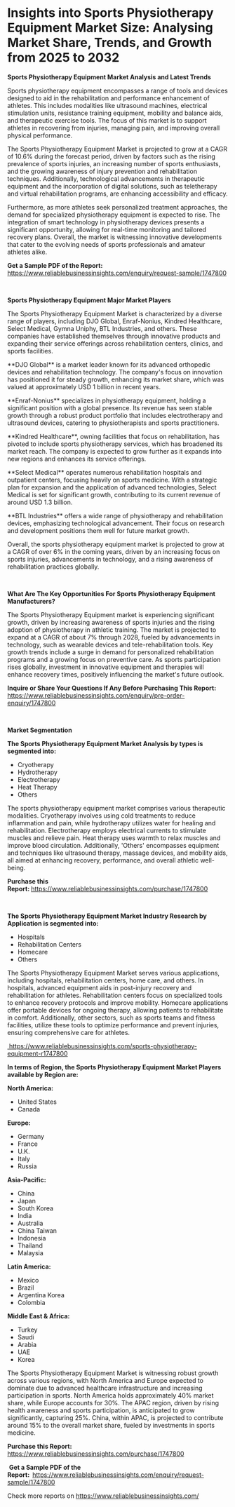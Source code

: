 <p><h1>Insights into Sports Physiotherapy Equipment Market Size: Analysing Market Share, Trends, and Growth from 2025 to 2032</h1></p><p><strong>Sports Physiotherapy Equipment Market Analysis and Latest Trends</strong></p>
<p><p>Sports physiotherapy equipment encompasses a range of tools and devices designed to aid in the rehabilitation and performance enhancement of athletes. This includes modalities like ultrasound machines, electrical stimulation units, resistance training equipment, mobility and balance aids, and therapeutic exercise tools. The focus of this market is to support athletes in recovering from injuries, managing pain, and improving overall physical performance.</p><p>The Sports Physiotherapy Equipment Market is projected to grow at a CAGR of 10.6% during the forecast period, driven by factors such as the rising prevalence of sports injuries, an increasing number of sports enthusiasts, and the growing awareness of injury prevention and rehabilitation techniques. Additionally, technological advancements in therapeutic equipment and the incorporation of digital solutions, such as teletherapy and virtual rehabilitation programs, are enhancing accessibility and efficacy.</p><p>Furthermore, as more athletes seek personalized treatment approaches, the demand for specialized physiotherapy equipment is expected to rise. The integration of smart technology in physiotherapy devices presents a significant opportunity, allowing for real-time monitoring and tailored recovery plans. Overall, the market is witnessing innovative developments that cater to the evolving needs of sports professionals and amateur athletes alike.</p></p>
<p><strong>Get a Sample PDF of the Report:&nbsp;</strong> <a href="https://www.reliablebusinessinsights.com/enquiry/request-sample/1747800?utm_campaign=2733&utm_medium=2&utm_source=Github&utm_content=ia&utm_term=03032025&utm_id=sports-physiotherapy-equipment">https://www.reliablebusinessinsights.com/enquiry/request-sample/1747800</a></p>
<p>&nbsp;</p>
<p><strong>Sports Physiotherapy Equipment Major Market Players</strong></p>
<p><p>The Sports Physiotherapy Equipment Market is characterized by a diverse range of players, including DJO Global, Enraf-Nonius, Kindred Healthcare, Select Medical, Gymna Uniphy, BTL Industries, and others. These companies have established themselves through innovative products and expanding their service offerings across rehabilitation centers, clinics, and sports facilities.</p><p>**DJO Global** is a market leader known for its advanced orthopedic devices and rehabilitation technology. The company's focus on innovation has positioned it for steady growth, enhancing its market share, which was valued at approximately USD 1 billion in recent years.</p><p>**Enraf-Nonius** specializes in physiotherapy equipment, holding a significant position with a global presence. Its revenue has seen stable growth through a robust product portfolio that includes electrotherapy and ultrasound devices, catering to physiotherapists and sports practitioners.</p><p>**Kindred Healthcare**, owning facilities that focus on rehabilitation, has pivoted to include sports physiotherapy services, which has broadened its market reach. The company is expected to grow further as it expands into new regions and enhances its service offerings.</p><p>**Select Medical** operates numerous rehabilitation hospitals and outpatient centers, focusing heavily on sports medicine. With a strategic plan for expansion and the application of advanced technologies, Select Medical is set for significant growth, contributing to its current revenue of around USD 1.3 billion.</p><p>**BTL Industries** offers a wide range of physiotherapy and rehabilitation devices, emphasizing technological advancement. Their focus on research and development positions them well for future market growth.</p><p>Overall, the sports physiotherapy equipment market is projected to grow at a CAGR of over 6% in the coming years, driven by an increasing focus on sports injuries, advancements in technology, and a rising awareness of rehabilitation practices globally.</p></p>
<p>&nbsp;</p>
<p><strong>What Are The Key Opportunities For Sports Physiotherapy Equipment Manufacturers?</strong></p>
<p><p>The Sports Physiotherapy Equipment market is experiencing significant growth, driven by increasing awareness of sports injuries and the rising adoption of physiotherapy in athletic training. The market is projected to expand at a CAGR of about 7% through 2028, fueled by advancements in technology, such as wearable devices and tele-rehabilitation tools. Key growth trends include a surge in demand for personalized rehabilitation programs and a growing focus on preventive care. As sports participation rises globally, investment in innovative equipment and therapies will enhance recovery times, positively influencing the market's future outlook.</p></p>
<p><strong>Inquire or Share Your Questions If Any Before Purchasing This Report:</strong> <a href="https://www.reliablebusinessinsights.com/enquiry/pre-order-enquiry/1747800?utm_campaign=2733&utm_medium=2&utm_source=Github&utm_content=ia&utm_term=03032025&utm_id=sports-physiotherapy-equipment">https://www.reliablebusinessinsights.com/enquiry/pre-order-enquiry/1747800</a></p>
<p>&nbsp;</p>
<p><strong>Market Segmentation</strong></p>
<p><strong>The Sports Physiotherapy Equipment Market Analysis by types is segmented into:</strong></p>
<p><ul><li>Cryotherapy</li><li>Hydrotherapy</li><li>Electrotherapy</li><li>Heat Therapy</li><li>Others</li></ul></p>
<p><p>The sports physiotherapy equipment market comprises various therapeutic modalities. Cryotherapy involves using cold treatments to reduce inflammation and pain, while hydrotherapy utilizes water for healing and rehabilitation. Electrotherapy employs electrical currents to stimulate muscles and relieve pain. Heat therapy uses warmth to relax muscles and improve blood circulation. Additionally, 'Others' encompasses equipment and techniques like ultrasound therapy, massage devices, and mobility aids, all aimed at enhancing recovery, performance, and overall athletic well-being.</p></p>
<p><strong>Purchase this Report:&nbsp;</strong><a href="https://www.reliablebusinessinsights.com/purchase/1747800?utm_campaign=2733&utm_medium=2&utm_source=Github&utm_content=ia&utm_term=03032025&utm_id=sports-physiotherapy-equipment">https://www.reliablebusinessinsights.com/purchase/1747800</a></p>
<p>&nbsp;</p>
<p><strong>The Sports Physiotherapy Equipment Market Industry Research by Application is segmented into:</strong></p>
<p><ul><li>Hospitals</li><li>Rehabilitation Centers</li><li>Homecare</li><li>Others</li></ul></p>
<p><p>The Sports Physiotherapy Equipment Market serves various applications, including hospitals, rehabilitation centers, home care, and others. In hospitals, advanced equipment aids in post-injury recovery and rehabilitation for athletes. Rehabilitation centers focus on specialized tools to enhance recovery protocols and improve mobility. Homecare applications offer portable devices for ongoing therapy, allowing patients to rehabilitate in comfort. Additionally, other sectors, such as sports teams and fitness facilities, utilize these tools to optimize performance and prevent injuries, ensuring comprehensive care for athletes.</p></p>
<p><a href="https://www.reliablebusinessinsights.com/sports-physiotherapy-equipment-r1747800?utm_campaign=2733&utm_medium=2&utm_source=Github&utm_content=ia&utm_term=03032025&utm_id=sports-physiotherapy-equipment">&nbsp;https://www.reliablebusinessinsights.com/sports-physiotherapy-equipment-r1747800</a></p>
<p><strong>In terms of Region, the Sports Physiotherapy Equipment Market Players available by Region are:</strong></p>
<p>
    <p> <strong> North America: </strong>
        <ul>
            <li>United States</li>
            <li>Canada</li>
        </ul>
        </p> 
    <p> <strong> Europe: </strong>
        <ul>
            <li>Germany</li>
            <li>France</li>
            <li>U.K.</li>
            <li>Italy</li>
            <li>Russia</li>
        </ul>
        </p> 
    <p> <strong> Asia-Pacific: </strong>
        <ul>
            <li>China</li>
            <li>Japan</li>
            <li>South Korea</li>
            <li>India</li>
            <li>Australia</li>
            <li>China Taiwan</li>
            <li>Indonesia</li>
            <li>Thailand</li>
            <li>Malaysia</li>
        </ul>
        </p> 
    <p> <strong> Latin America: </strong>
        <ul>
            <li>Mexico</li>
            <li>Brazil</li>
            <li>Argentina Korea</li>
            <li>Colombia</li>
        </ul>
        </p> 
    <p> <strong> Middle East & Africa: </strong>
        <ul>
            <li>Turkey</li>
            <li>Saudi</li>
            <li>Arabia</li>
            <li>UAE</li>
            <li>Korea</li>
        </ul>
    </p>
    </p>
<p><p>The Sports Physiotherapy Equipment Market is witnessing robust growth across various regions, with North America and Europe expected to dominate due to advanced healthcare infrastructure and increasing participation in sports. North America holds approximately 40% market share, while Europe accounts for 30%. The APAC region, driven by rising health awareness and sports participation, is anticipated to grow significantly, capturing 25%. China, within APAC, is projected to contribute around 15% to the overall market share, fueled by investments in sports medicine.</p></p>
<p><strong>Purchase this Report: </strong><a href="https://www.reliablebusinessinsights.com/purchase/1747800?utm_campaign=2733&utm_medium=2&utm_source=Github&utm_content=ia&utm_term=03032025&utm_id=sports-physiotherapy-equipment">https://www.reliablebusinessinsights.com/purchase/1747800</a></p>
<p>&nbsp;<strong>Get a Sample PDF of the Report:&nbsp;&nbsp;</strong><a href="https://www.reliablebusinessinsights.com/enquiry/request-sample/1747800?utm_campaign=2733&utm_medium=2&utm_source=Github&utm_content=ia&utm_term=03032025&utm_id=sports-physiotherapy-equipment">https://www.reliablebusinessinsights.com/enquiry/request-sample/1747800</a></p>
<p><strong></strong></p>
<p>Check more reports on <a href="https://www.reliablebusinessinsights.com/?utm_campaign=2733&utm_medium=2&utm_source=Github&utm_content=ia&utm_term=03032025&utm_id=sports-physiotherapy-equipment">https://www.reliablebusinessinsights.com/</a></p>